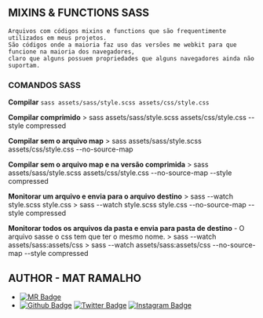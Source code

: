 
## MIXINS & FUNCTIONS SASS

    Arquivos com códigos mixins e functions que são frequentimente utilizados em meus projetos. 
    São códigos onde a maioria faz uso das versões me webkit para que funcione na maioria dos navegadores, 
    claro que alguns possuem propriedades que alguns navegadores ainda não suportam.


### COMANDOS SASS

**Compilar**
    ```
        sass assets/sass/style.scss assets/css/style.css
    ```

**Compilar comprimido**
    > sass assets/sass/style.scss assets/css/style.css --style compressed

**Compilar sem o arquivo map**
    > sass assets/sass/style.scss assets/css/style.css --no-source-map

**Compilar sem o arquivo map e na versão comprimida**
    > sass assets/sass/style.scss assets/css/style.css --no-source-map --style compressed

**Monitorar um arquivo e envia para o arquivo destino**
    > sass --watch style.scss style.css
    > sass --watch style.scss style.css --no-source-map --style compressed

**Monitorar todos os arquivos da pasta e envia para pasta de destino**
    - O arquivo sasse o css tem que ter o mesmo nome.
    > sass --watch assets/sass:assets/css
    > sass --watch assets/sass:assets/css --no-source-map --style compressed


## AUTHOR - MAT RAMALHO

* [![MR Badge](https://img.shields.io/badge/MR-matheusramalho-B5838D?style=flat-square&labelColor=E5989B&logo=MR&logoColor=white&link=https://matheusramalho.dev)](https://matheusramalho.dev)
* [![Github Badge](https://img.shields.io/badge/-Github-B5838D?style=flat-square&labelColor=E5989B&logo=Github&logoColor=white&link=https://github.com/MatheusRamalho)](https://github.com/MatheusRamalho)
[![Twitter Badge](https://img.shields.io/badge/-Twitter-B5838D?style=flat-square&labelColor=E5989B&logo=twitter&logoColor=white&link=https://twitter.com/theu_ramalhoo)](https://twitter.com/theu_ramalhoo)
[![Instagram Badge](https://img.shields.io/badge/-Instagram-B5838D?style=flat-square&labelColor=E5989B&logo=instagram&logoColor=white&link=https://instagram.com/theu_ramalhoo)](https://instagram.com/theu_ramalhoo)